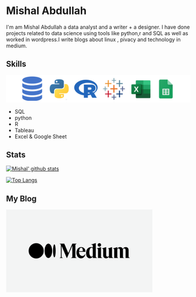# Mishal Abdullah

I'm am Mishal Abdullah a data analyst and a writer + a designer. I have done projects related to data science using tools like python,r and SQL as well as worked in  wordpress.I write blogs  about linux , pivacy and technology in medium.

## Skills
![skills](skills.png) 

- SQL
- python
- R
- Tableau
- Excel & Google Sheet

## Stats
[![Mishal' github stats](https://github-readme-stats.vercel.app/api?username=Mishalabdullah)](https://github.com/Mishalabdullah/github-readme-stats)


[![Top Langs](https://github-readme-stats.vercel.app/api/top-langs/?username=Mishalabdullah&show_icons=true&title_color=fff&icon_color=79ff97&text_color=9f9f9f&bg_color=151515)](https://github.com/kushal98?tab=repositories)

##  My Blog
<a href="https://medium.com/@Prinux">
  <img align="left"  width="400" src="/medium.png">
</a>
